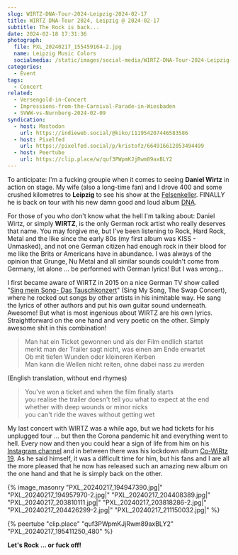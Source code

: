 ```yaml
---
slug: WIRTZ-DNA-Tour-2024-Leipzig-2024-02-17
title: WIRTZ DNA-Tour 2024, Leipzig @ 2024-02-17
subtitle: The Rock is back...
date: 2024-02-18 17:31:36
photograph:
  file: PXL_20240217_155459164-2.jpg
  name: Leipzig Music Colors
  socialmedia: /static/images/social-media/WIRTZ-DNA-Tour-2024-Leipzig-2024-02-17.png
categories:
  - Event
tags:
  - Concert
related:
  - Versengold-in-Concert
  - Impressions-from-the-Carnival-Parade-in-Wiesbaden
  - SVWW-vs-Nurnberg-2024-02-09
syndication:
  - host: Mastodon
    url: https://indieweb.social/@kiko/111954207446583586
  - host: Pixelfed
    url: https://pixelfed.social/p/kristofz/664916612053494499
  - host: Peertube
    url: https://clip.place/w/quf3PWpmKJjRwm89axBLY2
---
```


To anticipate: I'm a fucking groupie when it comes to seeing **Daniel Wirtz** in action on stage. My wife (also a long-time fan) and I drove 400 and some crushed kilometres to **Leipzig** to see his show at the [Felsenkeller](https://www.felsenkeller-leipzig.com/). FINALLY he is back on tour with his new damn good and loud album [DNA](https://wirtz.bandzoogle.com/album/2657636/dna).

For those of you who don't know what the hell I'm talking about: Daniel Wirtz, or simply **WIRTZ**, is the only German rock artist who really deserves that name. You may forgive me, but I've been listening to Rock, Hard Rock, Metal and the like since the early 80s (my first album was KISS - Unmasked), and not one German citizen had enough rock in their blood for me like the Brits or Americans have in abundance. I was always of the opinion that Grunge, Nu Metal and all similar sounds couldn't come from Germany, let alone ... be performed with German lyrics! But I was wrong...

I first became aware of WIRTZ in 2015 on a nice German TV show called "[Sing mein Song- Das Tauschkonzert](https://www.vox.de/themen/thema/sing-meinen-song-das-tauschkonzert-2015-t8941.html)" (Sing My Song, The Swap Concert), where he rocked out songs by other artists in his inimitable way. He sang the lyrics of other authors and put his own guitar sound underneath. Awesome! But what is most ingenious about WIRTZ are his own lyrics. Straightforward on the one hand and very poetic on the other. Simply awesome shit in this combination!

<!-- more -->

> Man hat ein Ticket gewonnen und als der Film endlich startet  
> merkt man der Trailer sagt nicht, was einen am Ende erwartet  
> Ob mit tiefen Wunden oder kleineren Kerben  
> Man kann die Wellen nicht reiten, ohne dabei nass zu werden

(English translation, without end rhymes)

> You've won a ticket and when the film finally starts  
> you realise the trailer doesn't tell you what to expect at the end  
> whether with deep wounds or minor nicks  
> you can't ride the waves without getting wet

My last concert with WIRTZ was a while ago, but we had tickets for his unplugged tour ... but then the Corona pandemic hit and everything went to hell. Every now and then you could hear a sign of life from him on his [Instagram channel](https://www.instagram.com/daniel_wirtz/) and in between there was his lockdown album [Co-WiRtz 19](https://www.last.fm/de/music/Wirtz/Co+WIRTZ+19+(Lockdown+Versions)). As he said himself, it was a difficult time for him, but his fans and I are all the more pleased that he now has released such an amazing new album on the one hand and that he is simply back on the other.

{% image_masonry
  "PXL_20240217_194947390.jpg|"
  "PXL_20240217_194957970-2.jpg|"
  "PXL_20240217_204408389.jpg|"
  "PXL_20240217_203810111.jpg|"
  "PXL_20240217_203818286-2.jpg|"
  "PXL_20240217_204426299-2.jpg|"
  "PXL_20240217_211150032.jpg|"
%}

{% peertube "clip.place" "quf3PWpmKJjRwm89axBLY2" "PXL_20240217_195411250_480" %}

**Let's Rock ... or fuck off!**
